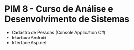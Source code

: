# PIM 8 - Curso de Análise e Desenvolvimento de Sistemas

- Cadastro de Pessoas (Console Application C#)
- Interface Android
- Interface Asp.net